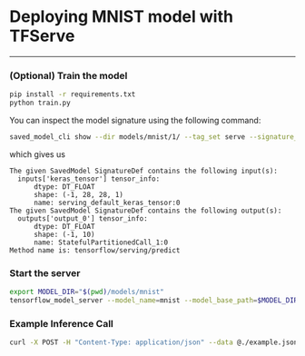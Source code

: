 # Deploying MNIST model with TFServe

---

### (Optional) Train the model

```bash
pip install -r requirements.txt
python train.py
```

You can inspect the model signature using the following command:

```bash
saved_model_cli show --dir models/mnist/1/ --tag_set serve --signature_def serving_default
```

which gives us

```
The given SavedModel SignatureDef contains the following input(s):
  inputs['keras_tensor'] tensor_info:
      dtype: DT_FLOAT
      shape: (-1, 28, 28, 1)
      name: serving_default_keras_tensor:0
The given SavedModel SignatureDef contains the following output(s):
  outputs['output_0'] tensor_info:
      dtype: DT_FLOAT
      shape: (-1, 10)
      name: StatefulPartitionedCall_1:0
Method name is: tensorflow/serving/predict
```

### Start the server

```bash
export MODEL_DIR="$(pwd)/models/mnist"
tensorflow_model_server --model_name=mnist --model_base_path=$MODEL_DIR --enable_batching --batching_parameters_file ./batching.config --rest_api_port=8000 --rest_api_timeout_in_ms=10000 --enable_model_warmup
```

### Example Inference Call

```bash
curl -X POST -H "Content-Type: application/json" --data @./example.json http://0.0.0.0:8000/v1/models/mnist/versions/1:predict
```
